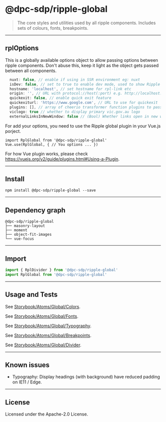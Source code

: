 <!-- GENERATED_TITLE -->
# @dpc-sdp/ripple-global

<!-- /GENERATED_TITLE -->
<!-- GENERATED_DESCRIPTION -->
> The core styles and utilities used by all ripple components. Includes sets of
colours, fonts, breakpoints.

<!-- /GENERATED_DESCRIPTION -->

--------------------------------------------------------------------------------

## rplOptions

This is a globally available options object to allow passing options between ripple components. Don't abuse this, keep it light as the object gets passed between all components.

```js
  nuxt: false, // enable if using in SSR environment eg: nuxt
  isDev: false, // set to true to enable dev mode, used to show Ripple component errors if have.
  hostname: 'localhost', // set hostname for rpl-link etc
  origin: '', // URL with protocol://host(:port) e.g. http://localhost:3000
  quickexit: false, // enable quick exit feature
  quickexiturl: 'https://www.google.com', // URL to use for quickexit
  plugins: [], // array of cheerio transformer function plugins to pass to RplMarkup
  viclogo: true // whether to display primary vic.gov.au logo
  externalLinksInNewWindow: false // (Bool) Whether links open in new window by default
```

For add your options, you need to use the Ripple global plugin in your Vue.js porject.

```JS
import RplGlobal from '@dpc-sdp/ripple-global'
Vue.use(RplGlobal, { // You options ... })
```

For how Vue plugin works, please check https://vuejs.org/v2/guide/plugins.html#Using-a-Plugin.

--------------------------------------------------------------------------------

<!-- GENERATED_INSTALL -->
## Install

```shell
npm install @dpc-sdp/ripple-global --save
```

<!-- /GENERATED_INSTALL -->

--------------------------------------------------------------------------------

<!-- GENERATED_DEPENDENCY_GRAPH -->
## Dependency graph

```shell
@dpc-sdp/ripple-global
├── masonry-layout
├── moment
├── object-fit-images
└── vue-focus
```

<!-- /GENERATED_DEPENDENCY_GRAPH -->

--------------------------------------------------------------------------------

<!-- GENERATED_IMPORT -->
## Import

```js
import { RplDivider } from '@dpc-sdp/ripple-global'
import RplGlobal from '@dpc-sdp/ripple-global'
```

<!-- /GENERATED_IMPORT -->

--------------------------------------------------------------------------------

<!-- GENERATED_USAGE_AND_TESTS -->
## Usage and Tests

See [Storybook/Atoms/Global/Colors](https://ripple.sdp.vic.gov.au/?path=/story/atoms-global--colors).

See [Storybook/Atoms/Global/Fonts](https://ripple.sdp.vic.gov.au/?path=/story/atoms-global--fonts).

See [Storybook/Atoms/Global/Typography](https://ripple.sdp.vic.gov.au/?path=/story/atoms-global--typography).

See [Storybook/Atoms/Global/Breakpoints](https://ripple.sdp.vic.gov.au/?path=/story/atoms-global--breakpoints).

See [Storybook/Atoms/Global/Divider](https://ripple.sdp.vic.gov.au/?path=/story/atoms-global--divider).

<!-- /GENERATED_USAGE_AND_TESTS -->

--------------------------------------------------------------------------------

## Known issues

* Typography: Display headings (with background) have reduced padding on IE11 / Edge.

--------------------------------------------------------------------------------

<!-- GENERATED_LICENSE -->
## License

Licensed under the Apache-2.0 License.

<!-- /GENERATED_LICENSE -->
